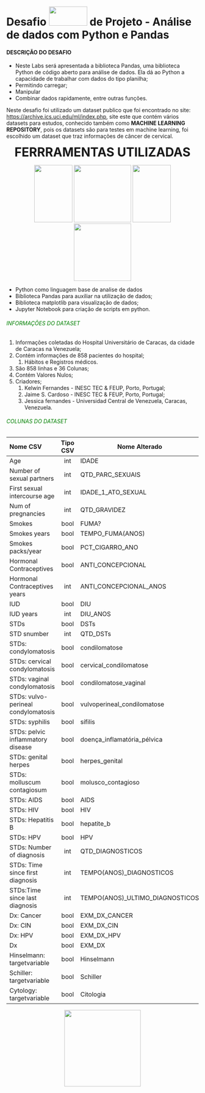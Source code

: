 # Desafio <img src="https://hermes.digitalinnovation.one/assets/diome/logo.svg" width="100" height="50"> de Projeto - Análise de dados com Python e Pandas

#### DESCRIÇÃO DO DESAFIO

* Neste Labs será apresentada a biblioteca Pandas, uma biblioteca Python de código aberto para análise de dados. Ela dá ao Python a capacidade de trabalhar com dados do tipo planilha;
* Permitindo carregar;
* Manipular 
* Combinar dados rapidamente, entre outras funções.

Neste desafio foi utilizado um dataset publico que foi encontrado no site: https://archive.ics.uci.edu/ml/index.php, site este que contém vários datasets para estudos, conhecido também como **MACHINE LEARNING REPOSITORY**, pois os datasets são para testes em machine learning, foi escolhido um dataset que traz informações de câncer de cervical.

<center><strong><span style="font-size:32px">FERRRAMENTAS UTILIZADAS</span></strong></center>

<p align="center"><img src="https://upload.wikimedia.org/wikipedia/commons/thumb/c/c3/Python-logo-notext.svg/1869px-Python-logo-notext.svg.png" width="100" height="150">  <img src="https://upload.wikimedia.org/wikipedia/commons/thumb/e/ed/Pandas_logo.svg/2560px-Pandas_logo.svg.png" width="150" height="150">        <img src="https://upload.wikimedia.org/wikipedia/commons/thumb/3/38/Jupyter_logo.svg/1200px-Jupyter_logo.svg.png" width="100" height="150">  <img src="https://matplotlib.org/stable/_static/images/logo2.svg" width="150" height="150"></p> 

- Python como linguagem base de analise de dados
- Biblioteca Pandas para auxiliar na utilização de dados;
- Biblioteca matplotlib para visualização de dados;
- Jupyter Notebook para criação de scripts em python.



###### <span style="font-size:14px; color: green">INFORMAÇÕES DO DATASET</span>

1. Informações coletadas do Hospital Universitário de Caracas, da cidade de Caracas na Venezuela;
2. Contém informações de 858 pacientes do hospital;
   1. Hábitos e Registros médicos.
3. São 858 linhas e 36 Colunas;
4. Contém Valores Nulos;
5. Criadores;
   1. Kelwin Fernandes - INESC TEC & FEUP, Porto, Portugal;
   2. Jaime S. Cardoso - INESC TEC & FEUP, Porto, Portugal;
   3. Jessica fernandes - Universidad Central de Venezuela, Caracas, Venezuela.

###### <span style="font-size:14px; color: green">COLUNAS DO DATASET </span>

| Nome CSV                            | Tipo CSV | Nome Alterado                   | Tipo Alterado |
| :---------------------------------- | :------: | ------------------------------- | ------------- |
| Age                                 |   int    | IDADE                           | int           |
| Number of sexual partners           |   int    | QTD_PARC_SEXUAIS                | int           |
| First sexual intercourse age        |   int    | IDADE_1_ATO_SEXUAL              | int           |
| Num of pregnancies                  |   int    | QTD_GRAVIDEZ                    | int           |
| Smokes                              |   bool   | FUMA?                           | bool          |
| Smokes years                        |   bool   | TEMPO_FUMA(ANOS)                | int           |
| Smokes packs/year                   |   bool   | PCT_CIGARRO_ANO                 | float         |
| Hormonal Contraceptives             |   bool   | ANTI_CONCEPCIONAL               | bool          |
| Hormonal Contraceptives years       |   int    | ANTI_CONCEPCIONAL_ANOS          | int           |
| IUD                                 |   bool   | DIU                             | bool          |
| IUD years                           |   int    | DIU_ANOS                        | int           |
| STDs                                |   bool   | DSTs                            | bool          |
| STD snumber                         |   int    | QTD_DSTs                        | int           |
| STDs: condylomatosis                |   bool   | condilomatose                   | bool          |
| STDs: cervical condylomatosis       |   bool   | cervical_condilomatose          | bool          |
| STDs: vaginal condylomatosis        |   bool   | condilomatose_vaginal           | bool          |
| STDs: vulvo-perineal condylomatosis |   bool   | vulvoperineal_condilomatose     | bool          |
| STDs: syphilis                      |   bool   | sífilis                         | bool          |
| STDs: pelvic inflammatory disease   |   bool   | doença_inflamatória_pélvica     | bool          |
| STDs: genital herpes                |   bool   | herpes_genital                  | bool          |
| STDs: molluscum contagiosum         |   bool   | molusco_contagioso              | bool          |
| STDs: AIDS                          |   bool   | AIDS                            | bool          |
| STDs: HIV                           |   bool   | HIV                             | bool          |
| STDs: Hepatitis B                   |   bool   | hepatite_b                      | bool          |
| STDs: HPV                           |   bool   | HPV                             | bool          |
| STDs: Number of diagnosis           |   int    | QTD_DIAGNOSTICOS                | int           |
| STDs: Time since first diagnosis    |   int    | TEMPO(ANOS)_DIAGNOSTICOS        | int           |
| STDs:Time since last diagnosis      |   int    | TEMPO(ANOS)_ULTIMO_DIAGNOSTICOS | int           |
| Dx: Cancer                          |   bool   | EXM_DX_CANCER                   | bool          |
| Dx: CIN                             |   bool   | EXM_DX_CIN                      | bool          |
| Dx: HPV                             |   bool   | EXM_DX_HPV                      | bool          |
| Dx                                  |   bool   | EXM_DX                          | bool          |
| Hinselmann: targetvariable          |   bool   | Hinselmann                      | bool          |
| Schiller: targetvariable            |   bool   | Schiller                        | bool          |
| Cytology: targetvariable            |   bool   | Citologia                       | bool          |

<p align="center">
    <img src="https://hermes.digitalinnovation.one/tracks/342f7392-a8b5-421f-bea9-d29f1fd8aae9.png" height="200"></p>